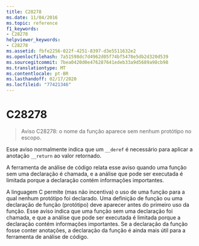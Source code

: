 ```yaml
---
title: C28278
ms.date: 11/04/2016
ms.topic: reference
f1_keywords:
- C28278
helpviewer_keywords:
- C28278
ms.assetid: fbfe2256-022f-4251-8397-d3e5511632e2
ms.openlocfilehash: 7a51598dc7d4962d05f74bf5478e5db2d320d539
ms.sourcegitcommit: 7bea0420d0e476287641edeb33a9d5689a98cb98
ms.translationtype: MT
ms.contentlocale: pt-BR
ms.lasthandoff: 02/17/2020
ms.locfileid: "77421346"
---
```

# <a name="c28278"></a>C28278

> Aviso C28278: o nome da função aparece sem nenhum protótipo no escopo.

Esse aviso normalmente indica que um `__deref` é necessário para aplicar a anotação `__return` ao valor retornado.

A ferramenta de análise de código relata esse aviso quando uma função sem uma declaração é chamada, e a análise que pode ser executada é limitada porque a declaração contém informações importantes.

A linguagem C permite (mas não incentiva) o uso de uma função para a qual nenhum protótipo foi declarado. Uma definição de função ou uma declaração de função (protótipo) deve aparecer antes do primeiro uso da função. Esse aviso indica que uma função sem uma declaração foi chamada, e que a análise que pode ser executada é limitada porque a declaração contém informações importantes. Se a declaração da função fosse conter anotações, a declaração da função é ainda mais útil para a ferramenta de análise de código.
